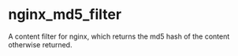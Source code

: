 nginx_md5_filter
================

A content filter for nginx, which returns the md5 hash of the content otherwise returned.
